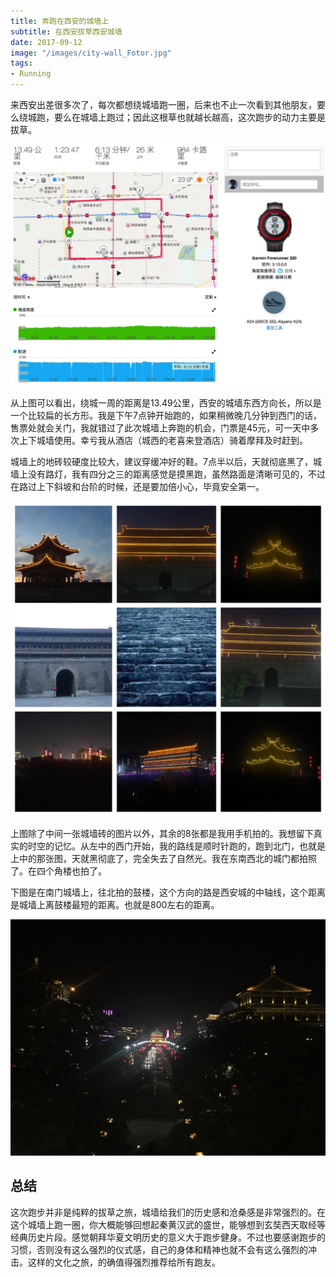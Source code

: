 ```yaml
---
title: 奔跑在西安的城墙上
subtitle: 在西安拔草西安城墙
date: 2017-09-12
image: "/images/city-wall_Fotor.jpg"
tags:
- Running
---
```



来西安出差很多次了，每次都想绕城墙跑一圈，后来也不止一次看到其他朋友，要么绕城跑，要么在城墙上跑过；因此这根草也就越长越高，这次跑步的动力主要是拔草。


![year-map](/images/xian-citywall.jpg)

从上图可以看出，绕城一周的距离是13.49公里，西安的城墙东西方向长，所以是一个比较扁的长方形。我是下午7点钟开始跑的，如果稍微晚几分钟到西门的话，售票处就会关门，我就错过了此次城墙上奔跑的机会，门票是45元，可一天中多次上下城墙使用。幸亏我从酒店（城西的老喜来登酒店）骑着摩拜及时赶到。

城墙上的地砖较硬度比较大，建议穿缓冲好的鞋。7点半以后，天就彻底黑了，城墙上没有路灯，我有四分之三的距离感觉是摸黑跑，虽然路面是清晰可见的，不过在路过上下斜坡和台阶的时候，还是要加倍小心，毕竟安全第一。

![year-map](/images/running-citywall-xian.jpg)

上图除了中间一张城墙砖的图片以外，其余的8张都是我用手机拍的。我想留下真实的时空的记忆。从左中的西门开始，我的路线是顺时针跑的，跑到北门，也就是上中的那张图，天就黑彻底了，完全失去了自然光。我在东南西北的城门都拍照了。在四个角楼也拍了。

下图是在南门城墙上，往北拍的鼓楼，这个方向的路是西安城的中轴线，这个距离是城墙上离鼓楼最短的距离。也就是800左右的距离。

![year-map](/images/WechatIMG39.jpeg)


## 总结

这次跑步并非是纯粹的拔草之旅，城墙给我们的历史感和沧桑感是非常强烈的。在这个城墙上跑一圈，你大概能够回想起秦黄汉武的盛世，能够想到玄奘西天取经等经典历史片段。感觉朝拜华夏文明历史的意义大于跑步健身。不过也要感谢跑步的习惯，否则没有这么强烈的仪式感，自己的身体和精神也就不会有这么强烈的冲击。这样的文化之旅，的确值得强烈推荐给所有跑友。



